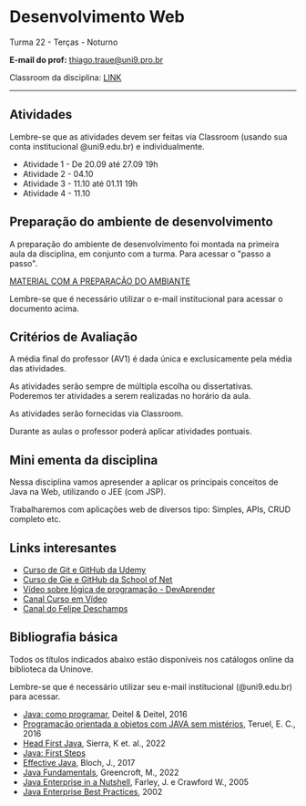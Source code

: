 # Desenvolvimento Web

Turma 22 - Terças - Noturno

**E-mail do prof:** thiago.traue@uni9.pro.br

Classroom da disciplina: [LINK](https://classroom.google.com/c/NDg4ODEyMjA2NjI3?cjc=ttzqz5g)

---

## Atividades

Lembre-se que as atividades devem ser feitas via Classroom (usando sua conta institucional @uni9.edu.br) e individualmente.

- Atividade 1 - De 20.09 até 27.09 19h
- Atividade 2 - 04.10
- Atividade 3 - 11.10 até 01.11 19h
- Atividade 4 - 11.10

## Preparação do ambiente de desenvolvimento

A preparação do ambiente de desenvolvimento foi montada na primeira aula da disciplina, em conjunto com a turma. Para acessar o "passo a passo".

[MATERIAL COM A PREPARAÇÃO DO AMBIANTE](https://docs.google.com/document/d/1lfa9Kshcx2s-DQQ0XhseHSJLpiQ7agXFQLreKdfxCHo/edit?usp=sharing)

Lembre-se que é necessário utilizar o e-mail institucional para acessar o documento acima.

## Critérios de Avaliação

A média final do professor (AV1) é dada única e exclusicamente pela média das atividades.

As atividades serão sempre de múltipla escolha ou dissertativas. Poderemos ter atividades a serem realizadas no horário da aula.

As atividades serão fornecidas via Classroom.

Durante as aulas o professor poderá aplicar atividades pontuais.

## Mini ementa da disciplina

Nessa disciplina vamos apresender a aplicar os principais conceitos de Java na Web, utilizando o JEE (com JSP).

Trabalharemos com aplicações web de diversos tipo: Simples, APIs, CRUD completo etc.

## Links interesantes

- [Curso de Git e GitHub da Udemy](https://www.udemy.com/course/git-e-github-para-iniciantes/)
- [Curso de Gie e GitHub da School of Net](https://www.schoolofnet.com/curso/git/controle-de-versao/git-e-github/)
- [Vídeo sobre lógica de programação - DevAprender](https://www.youtube.com/watch?v=iF2MdbrTiBM)
- [Canal Curso em Vídeo](https://www.youtube.com/c/CursoemV%C3%ADdeo)
- [Canal do Felipe Deschamps](https://www.youtube.com/c/FilipeDeschamps)

## Bibliografia básica

Todos os títulos indicados abaixo estão disponíveis nos catálogos online da biblioteca da Uninove.

Lembre-se que é necessário utilizar seu e-mail institucional (@uni9.edu.br) para acessar.

- [Java: como programar](https://plataforma.bvirtual.com.br/Acervo/Publicacao/39590), Deitel & Deitel, 2016
- [Programação orientada a objetos com JAVA sem mistérios](https://aapa.uninove.br/seu/SEU0255/download_ebook.php?livro=ZDBkMGE5YTA3NDgwZGJiNTc1ZDFiMzcwZjg4ODZkNjBfNzAyMzY0), Teruel, E. C., 2016
- [Head First Java](https://learning.oreilly.com/library/view/head-first-java/9781492091646/), Sierra, K et. al., 2022
- [Java: First Steps](https://learning.oreilly.com/playlists/60ea5b20-0058-48d0-8822-4ad91cb91bdd/)
- [Effective Java](https://learning.oreilly.com/library/view/effective-java-3rd/9780134686097/), Bloch, J., 2017
- [Java Fundamentals](https://learning.oreilly.com/videos/java-fundamentals/10000DIHV2021145/), Greencroft, M., 2022
- [Java Enterprise in a Nutshell](https://learning.oreilly.com/library/view/java-enterprise-in/0596101422/), Farley, J. e Crawford W., 2005
- [Java Enterprise Best Practices](https://learning.oreilly.com/library/view/java-enterprise-best/0596003846/), 2002
